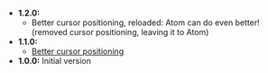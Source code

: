 * __1.2.0:__ 
  * Better cursor positioning, reloaded: Atom can do even better! (removed cursor positioning, leaving it to Atom)
* __1.1.0:__ 
  * [Better cursor positioning](https://github.com/quilicicf/markdown-spec-formatter/pull/2)
* __1.0.0:__ Initial version
